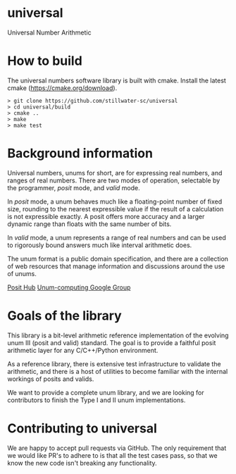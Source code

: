 # universal
Universal Number Arithmetic

# How to build

The universal numbers software library is built with cmake. Install the latest cmake (https://cmake.org/download).

```
> git clone https://github.com/stillwater-sc/universal
> cd universal/build
> cmake ..
> make
> make test

```

# Background information

Universal numbers, unums for short, are for expressing real numbers, and ranges of real numbers. 
There are two modes of operation, selectable by the programmer, _posit_ mode, and _valid_ mode.

In _posit_ mode, a unum behaves much like a floating-point number of fixed size, 
rounding to the nearest expressible value if the result of a calculation is not expressible exactly.
A posit offers more accuracy and a larger dynamic range than floats with the same number of bits.

In _valid_ mode, a unum represents a range of real numbers and can be used to rigorously bound answers 
much like interval arithmetic does.

The unum format is a public domain specification, and there are a collection of web resources that
manage information and discussions around the use of unums.

[Posit Hub](https://posithub.org)
[Unum-computing Google Group](https://groups.google.com/forum/#!forum/unum-computing)

# Goals of the library

This library is a bit-level arithmetic reference implementation of the evolving unum III (posit and valid) standard.
The goal is to provide a faithful posit arithmetic layer for any C/C++/Python environment.

As a reference library, there is extensive test infrastructure to validate the arithmetic, and there is a host
of utilities to become familiar with the internal workings of posits and valids.

We want to provide a complete unum library, and we are looking for contributors to finish the Type I and II unum implementations.

# Contributing to universal

We are happy to accept pull requests via GitHub. The only requirement that we would like PR's to adhere to
is that all the test cases pass, so that we know the new code isn't breaking any functionality. 

